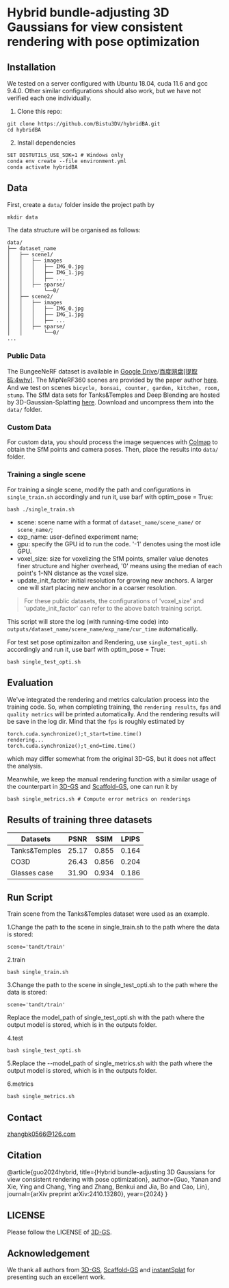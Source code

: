 # Hybrid bundle-adjusting 3D Gaussians for view consistent rendering with pose optimization


## Installation

We tested on a server configured with Ubuntu 18.04, cuda 11.6 and gcc 9.4.0. Other similar configurations should also work, but we have not verified each one individually.

1. Clone this repo:

```
git clone https://github.com/Bistu3DV/hybridBA.git
cd hybridBA
```

2. Install dependencies

```
SET DISTUTILS_USE_SDK=1 # Windows only
conda env create --file environment.yml
conda activate hybridBA
```

## Data

First, create a ```data/``` folder inside the project path by 

```
mkdir data
```

The data structure will be organised as follows:

```
data/
├── dataset_name
│   ├── scene1/
│   │   ├── images
│   │   │   ├── IMG_0.jpg
│   │   │   ├── IMG_1.jpg
│   │   │   ├── ...
│   │   ├── sparse/
│   │       └──0/
│   ├── scene2/
│   │   ├── images
│   │   │   ├── IMG_0.jpg
│   │   │   ├── IMG_1.jpg
│   │   │   ├── ...
│   │   ├── sparse/
│   │       └──0/
...
```


### Public Data

The BungeeNeRF dataset is available in [Google Drive](https://drive.google.com/file/d/1nBLcf9Jrr6sdxKa1Hbd47IArQQ_X8lww/view?usp=sharing)/[百度网盘[提取码:4whv]](https://pan.baidu.com/s/1AUYUJojhhICSKO2JrmOnCA). The MipNeRF360 scenes are provided by the paper author [here](https://jonbarron.info/mipnerf360/). And we test on scenes ```bicycle, bonsai, counter, garden, kitchen, room, stump```. The SfM data sets for Tanks&Temples and Deep Blending are hosted by 3D-Gaussian-Splatting [here](https://repo-sam.inria.fr/fungraph/3d-gaussian-splatting/datasets/input/tandt_db.zip). Download and uncompress them into the ```data/``` folder.

### Custom Data

For custom data, you should process the image sequences with [Colmap](https://colmap.github.io/) to obtain the SfM points and camera poses. Then, place the results into ```data/``` folder.


### Training a single scene

For training a single scene, modify the path and configurations in ```single_train.sh``` accordingly and run it, use barf with optim_pose = True:

```
bash ./single_train.sh
```

- scene: scene name with a format of ```dataset_name/scene_name/``` or ```scene_name/```;
- exp_name: user-defined experiment name;
- gpu: specify the GPU id to run the code. '-1' denotes using the most idle GPU. 
- voxel_size: size for voxelizing the SfM points, smaller value denotes finer structure and higher overhead, '0' means using the median of each point's 1-NN distance as the voxel size.
- update_init_factor: initial resolution for growing new anchors. A larger one will start placing new anchor in a coarser resolution.

> For these public datasets, the configurations of 'voxel_size' and 'update_init_factor' can refer to the above batch training script. 


This script will store the log (with running-time code) into ```outputs/dataset_name/scene_name/exp_name/cur_time``` automatically.

For test set pose optimizaiton and Rendering, use ```single_test_opti.sh``` accordingly and run it, use barf with optim_pose = True:

```
bash single_test_opti.sh
```


## Evaluation

We've integrated the rendering and metrics calculation process into the training code. So, when completing training, the ```rendering results```, ```fps``` and ```quality metrics``` will be printed automatically. And the rendering results will be save in the log dir. Mind that the ```fps``` is roughly estimated by 

```
torch.cuda.synchronize();t_start=time.time()
rendering...
torch.cuda.synchronize();t_end=time.time()
```

which may differ somewhat from the original 3D-GS, but it does not affect the analysis.

Meanwhile, we keep the manual rendering function with a similar usage of the counterpart in [3D-GS](https://github.com/graphdeco-inria/gaussian-splatting) and [Scaffold-GS](https://github.com/city-super/Scaffold-GS), one can run it by 

```
bash single_metrics.sh # Compute error metrics on renderings
```

## Results of training three datasets
|Datasets       | PSNR | SSIM | LPIPS |  
|--------------|------|------|-------|  
| Tanks&Temples| 25.17| 0.855| 0.164 |  
| CO3D         | 26.43| 0.856| 0.204 |  
| Glasses case | 31.90| 0.934| 0.186 |

## Run Script
Train scene from the Tanks&Temples dataset were used as an example.

1.Change the path to the scene in single_train.sh to the path where the data is stored:
```
scene='tandt/train'
```

2.train
```
bash single_train.sh
```

3.Change the path to the scene in single_test_opti.sh to the path where the data is stored:
```
scene='tandt/train'
```

Replace the model_path of single_test_opti.sh with the path where the output model is stored, which is in the outputs folder.

4.test
```
bash single_test_opti.sh
```

5.Replace the --model_path of single_metrics.sh with the path where the output model is stored, which is in the outputs folder.

6.metrics
```
bash single_metrics.sh
```


## Contact
zhangbk0566@126.com

## Citation
@article{guo2024hybrid,
  title={Hybrid bundle-adjusting 3D Gaussians for view consistent rendering with pose optimization},
  author={Guo, Yanan and Xie, Ying and Chang, Ying and Zhang, Benkui and Jia, Bo and Cao, Lin},
  journal={arXiv preprint arXiv:2410.13280},
  year={2024}
}

## LICENSE

Please follow the LICENSE of [3D-GS](https://github.com/graphdeco-inria/gaussian-splatting).

## Acknowledgement

We thank all authors from [3D-GS](https://github.com/graphdeco-inria/gaussian-splatting), [Scaffold-GS](https://github.com/city-super/Scaffold-GS) and [instantSplat](https://github.com/NVlabs/InstantSplat) for presenting such an excellent work.
